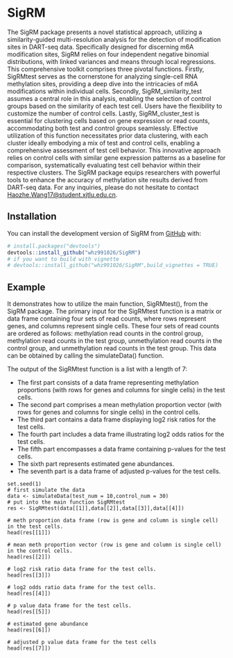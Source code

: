 
# SigRM

<!-- badges: start -->
<!-- badges: end -->

The SigRM package presents a novel statistical approach, utilizing a 
    similarity-guided multi-resolution analysis for the detection of modification 
    sites in DART-seq data. Specifically designed for discerning m6A modification 
    sites, SigRM relies on four independent negative binomial distributions, with 
    linked variances and means through local regressions. This comprehensive toolkit 
    comprises three pivotal functions. Firstly, SigRMtest serves as the cornerstone 
    for analyzing single-cell RNA methylation sites, providing a deep dive into the 
    intricacies of m6A modifications within individual cells. Secondly, 
    SigRM_similarity_test assumes a central role in this analysis, enabling the 
    selection of control groups based on the similarity of each test cell. Users 
    have the flexibility to customize the number of control cells. Lastly, 
    SigRM_cluster_test is essential for clustering cells based on gene expression 
    or read counts, accommodating both test and control groups seamlessly. 
    Effective utilization of this function necessitates prior data clustering, 
    with each cluster ideally embodying a mix of test and control cells, enabling 
    a comprehensive assessment of test cell behavior. This innovative approach 
    relies on control cells with similar gene expression patterns as a baseline 
    for comparison, systematically evaluating test cell behavior within their 
    respective clusters. The SigRM package equips researchers with powerful tools 
    to enhance the accuracy of methylation site results derived from DART-seq data. 
    For any inquiries, please do not hesitate to contact Haozhe.Wang17@student.xjtlu.edu.cn.

## Installation

You can install the development version of SigRM from [GitHub](https://github.com/) with:

``` r
# install.packages("devtools")
devtools::install_github("whz991026/SigRM")
# if you want to build with vignette
# devtools::install_github("whz991026/SigRM",build_vignettes = TRUE)
```

## Example

It demonstrates how to utilize the main function, SigRMtest(), from the SigRM package. The primary input for the SigRMtest function is a matrix or data frame containing four sets of read counts, where rows represent genes, and columns represent single cells. These four sets of read counts are ordered as follows: methylation read counts in the control group, methylation read counts in the test group, unmethylation read counts in the control group, and unmethylation read counts in the test group. This data can be obtained by calling the simulateData() function.

The output of the SigRMtest function is a list with a length of 7:

* The first part consists of a data frame representing methylation proportions (with rows for genes and columns for single cells) in the test cells.
* The second part comprises a mean methylation proportion vector (with rows for genes and columns for single cells) in the control cells.
* The third part contains a data frame displaying log2 risk ratios for the test cells.
* The fourth part includes a data frame illustrating log2 odds ratios for the test cells.
* The fifth part encompasses a data frame containing p-values for the test cells.
* The sixth part represents estimated gene abundances.
* The seventh part is a data frame of adjusted p-values for the test cells. 


```{r}
set.seed(1)
# first simulate the data
data <- simulateData(test_num = 10,control_num = 30)
# put into the main function SigRMtest
res <- SigRMtest(data[[1]],data[[2]],data[[3]],data[[4]])

# meth proportion data frame (row is gene and column is single cell) in the test cells. 
head(res[[1]])

# mean meth proportion vector (row is gene and column is single cell) in the control cells.
head(res[[2]])

# log2 risk ratio data frame for the test cells. 
head(res[[3]])

# log2 odds ratio data frame for the test cells. 
head(res[[4]])

# p value data frame for the test cells. 
head(res[[5]])

# estimated gene abundance
head(res[[6]])

# adjusted p value data frame for the test cells
head(res[[7]])
```
